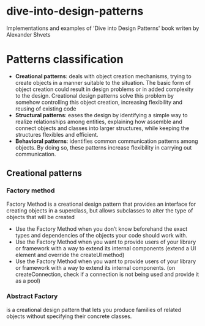 # dive-into-design-patterns
Implementations and examples of 'Dive into Design Patterns' book writen by Alexander Shvets

# Patterns classification
- **Creational patterns**: deals with object creation mechanisms, trying to create objects in a manner suitable to the situation. The basic form of object creation could result in design problems or in added complexity to the design. Creational design patterns solve this problem by somehow controlling this object creation, increasing flexibility and reusing of existing code
- **Structural patterns**: eases the design by identifying a simple way to realize relationships among entities, explaining how assemble and connect objects and classes into larger structures, while keeping the structures flexibles and efficient.
- **Behavioral patterns**: identifies common communication patterns among objects. By doing so, these patterns increase flexibility in carrying out communication. 

## Creational patterns
### Factory method
Factory Method is a creational design pattern that provides an interface for creating objects in a superclass, but allows subclasses to alter the type of objects that will be created

- Use the Factory Method when you don’t know beforehand the exact types and dependencies of the objects your code should work with.
- Use the Factory Method when you want to provide users of your library or framework with a way to extend its internal components (extend a UI element and override the createUI method)
- Use the Factory Method when you want to provide users of your library or framework with a way to extend its internal components. (on createConnection, check if a connection is not being used and provide it as a pool)
### Abstract Factory
is a creational design pattern that lets you produce families of related objects without specifying their concrete classes.
